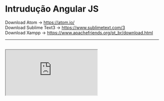 # Intrudução Angular JS

Download Atom -> https://atom.io/<br>
Download Sublime Text3 -> https://www.sublimetext.com/3<br>
Download Xampp -> https://www.apachefriends.org/pt_br/download.html

<hr> 

<br>
<iframe src="https://medium.com/@hudsonbrendon/angularjs-series-entendendo-o-framework-1499a841d51f"></iframe>
